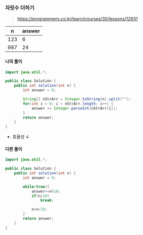 ### 자릿수 더하기



> https://programmers.co.kr/learn/courses/30/lessons/12931



| n    | answer |
| ---- | ------ |
| 123  | 6      |
| 987  | 24     |

#### 나의 풀이

```java
import java.util.*;

public class Solution {
    public int solution(int n) {
        int answer = 0;

        String[] nStrArr = Integer.toString(n).split("");
        for(int i = 0; i < nStrArr.length; i++) {
            answer += Integer.parseInt(nStrArr[i]);
        }
        return answer;
    }
}
```

* 효율성 ↓

#### 다른 풀이

```java
import java.util.*;

public class Solution {
    public int solution(int n) {
        int answer = 0;

        while(true){
            answer+=n%10;
            if(n<10)
                break;

            n=n/10;
        }
        return answer;
    }
}

```

